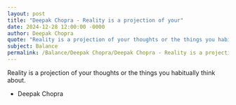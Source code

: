 ```yaml
---
layout: post
title: "Deepak Chopra - Reality is a projection of your"
date: 2024-12-28 12:00:00 -0000
author: Deepak Chopra
quote: "Reality is a projection of your thoughts or the things you habitually think about."
subject: Balance
permalink: /Balance/Deepak Chopra/Deepak Chopra - Reality is a projection of your
---
```


Reality is a projection of your thoughts or the things you habitually think about.

- Deepak Chopra
